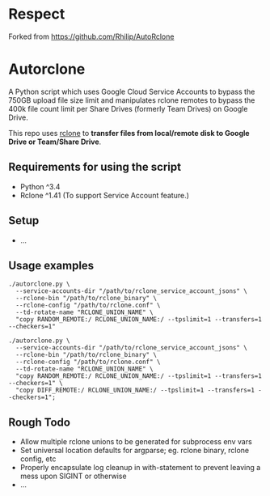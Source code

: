 # Respect
Forked from https://github.com/Rhilip/AutoRclone

# Autorclone 

A Python script which uses Google Cloud Service Accounts to bypass the 750GB upload file size limit and manipulates rclone remotes to bypass the 400k file count limit per Share Drives (formerly Team Drives) on Google Drive.

This repo uses [rclone](https://rclone.org) to **transfer files from local/remote disk to Google Drive or Team/Share Drive**.

## Requirements for using the script

* Python ^3.4
* Rclone ^1.41 (To support Service Account feature.)

## Setup
- ...

## Usage examples
```
./autorclone.py \
  --service-accounts-dir "/path/to/rclone_service_account_jsons" \
  --rclone-bin "/path/to/rclone_binary" \
  --rclone-config "/path/to/rclone.conf" \
  --td-rotate-name "RCLONE_UNION_NAME" \
  "copy RANDOM_REMOTE:/ RCLONE_UNION_NAME:/ --tpslimit=1 --transfers=1 --checkers=1"
```
```
./autorclone.py \
  --service-accounts-dir "/path/to/rclone_service_account_jsons" \
  --rclone-bin "/path/to/rclone_binary" \
  --rclone-config "/path/to/rclone.conf" \
  --td-rotate-name "RCLONE_UNION_NAME" \
  "copy RANDOM_REMOTE:/ RCLONE_UNION_NAME:/ --tpslimit=1 --transfers=1 --checkers=1" \
  "copy DIFF_REMOTE:/ RCLONE_UNION_NAME:/ --tpslimit=1 --transfers=1 --checkers=1";
```

## Rough Todo
- Allow multiple rclone unions to be generated for subprocess env vars
- Set universal location defaults for argparse; eg. rclone binary, rclone config, etc
- Properly encapsulate log cleanup in with-statement to prevent leaving a mess upon SIGINT or otherwise
- ...
